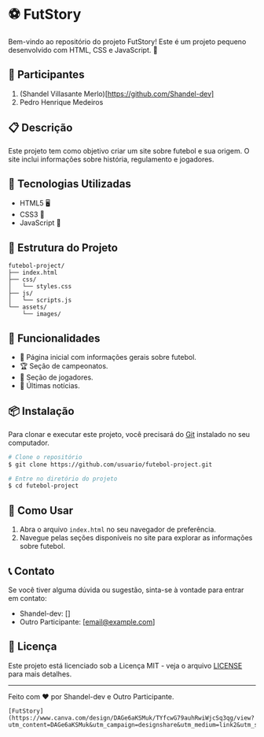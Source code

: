 # ⚽ FutStory

Bem-vindo ao repositório do projeto FutStory! Este é um projeto pequeno desenvolvido com HTML, CSS e JavaScript. 🎉

## 👫 Participantes

1.  (Shandel Villasante Merlo)[https://github.com/Shandel-dev]
2. Pedro Henrique Medeiros

## 📋 Descrição

Este projeto tem como objetivo criar um site sobre futebol e sua origem. O site inclui informações sobre história, regulamento e jogadores. 

## 🚀 Tecnologias Utilizadas

- HTML5 🖥️
- CSS3 🎨
- JavaScript 🚀

## 📂 Estrutura do Projeto

```plaintext
futebol-project/
├── index.html
├── css/
│   └── styles.css
├── js/
│   └── scripts.js
└── assets/
    └── images/
```

## 🌟 Funcionalidades

- 📄 Página inicial com informações gerais sobre futebol.
- 🏆 Seção de campeonatos.
- 👥 Seção de jogadores.
- 📰 Últimas notícias.

## 📦 Instalação

Para clonar e executar este projeto, você precisará do [Git](https://git-scm.com) instalado no seu computador. 

```bash
# Clone o repositório
$ git clone https://github.com/usuario/futebol-project.git

# Entre no diretório do projeto
$ cd futebol-project
```

## 🔧 Como Usar

1. Abra o arquivo `index.html` no seu navegador de preferência.
2. Navegue pelas seções disponíveis no site para explorar as informações sobre futebol.

## 📞 Contato

Se você tiver alguma dúvida ou sugestão, sinta-se à vontade para entrar em contato:

- Shandel-dev: []
- Outro Participante: [email@example.com]

## 📜 Licença

Este projeto está licenciado sob a Licença MIT - veja o arquivo [LICENSE](LICENSE) para mais detalhes.

---

Feito com ❤️ por Shandel-dev e Outro Participante.
```` ▋
[FutStory](https://www.canva.com/design/DAGe6aKSMuk/TYfcwG79auhRwiWjcSq3qg/view?utm_content=DAGe6aKSMuk&utm_campaign=designshare&utm_medium=link2&utm_source=uniquelinks&utlId=h33fd38cdba)
